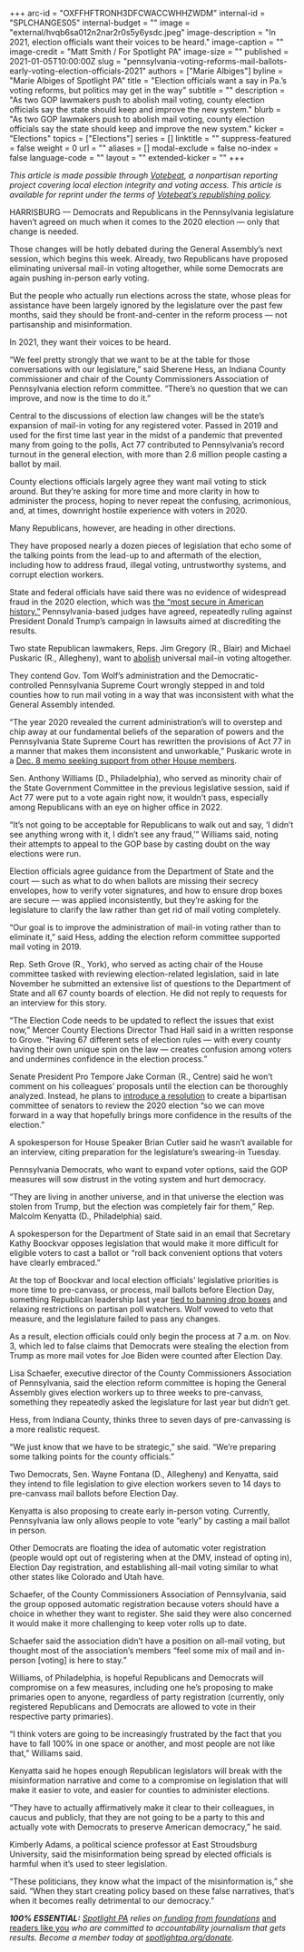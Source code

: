 +++
arc-id = "OXFFHFTRONH3DFCWACCWHHZWDM"
internal-id = "SPLCHANGES05"
internal-budget = ""
image = "external/hvqb6sa012n2nar2r0s5y6ysdc.jpeg"
image-description = "In 2021, election officials want their voices to be heard."
image-caption = ""
image-credit = "Matt Smith / For Spotlight PA"
image-size = ""
published = 2021-01-05T10:00:00Z
slug = "pennsylvania-voting-reforms-mail-ballots-early-voting-election-officials-2021"
authors = ["Marie Albiges"]
byline = "Marie Albiges of Spotlight PA"
title = "Election officials want a say in Pa.’s voting reforms, but politics may get in the way"
subtitle = ""
description = "As two GOP lawmakers push to abolish mail voting, county election officials say the state should keep and improve the new system."
blurb = "As two GOP lawmakers push to abolish mail voting, county election officials say the state should keep and improve the new system."
kicker = "Elections"
topics = ["Elections"]
series = []
linktitle = ""
suppress-featured = false
weight = 0
url = ""
aliases = []
modal-exclude = false
no-index = false
language-code = ""
layout = ""
extended-kicker = ""
+++

<i>This article is made possible through </i><a href="https://web.archive.org/20201019151248/http://votebeat.org/"><i>Votebeat</i></a><i>, a nonpartisan reporting project covering local election integrity and voting access. This article is available for reprint under the terms of </i><a href="https://web.archive.org/20210907141701/https://www.votebeat.org/pages/republishing"><i>Votebeat’s republishing policy</i></a><i>.</i>

HARRISBURG — Democrats and Republicans in the Pennsylvania legislature haven’t agreed on much when it comes to the 2020 election — only that change is needed.

Those changes will be hotly debated during the General Assembly’s next session, which begins this week. Already, two Republicans have proposed eliminating universal mail-in voting altogether, while some Democrats are again pushing in-person early voting.

But the people who actually run elections across the state, whose pleas for assistance have been largely ignored by the legislature over the past few months, said they should be front-and-center in the reform process — not partisanship and misinformation.

In 2021, they want their voices to be heard.

“We feel pretty strongly that we want to be at the table for those conversations with our legislature,” said Sherene Hess, an Indiana County commissioner and chair of the County Commissioners Association of Pennsylvania election reform committee. “There’s no question that we can improve, and now is the time to do it.”

Central to the discussions of election law changes will be the state’s expansion of mail-in voting for any registered voter. Passed in 2019 and used for the first time last year in the midst of a pandemic that prevented many from going to the polls, Act 77 contributed to Pennsylvania’s record turnout in the general election, with more than 2.6 million people casting a ballot by mail.

<script src="https://www.spotlightpa.org/embed.js" async></script><div data-spl-embed-version="1" data-spl-src="https://www.spotlightpa.org/embeds/newsletter/"></div>

County elections officials largely agree they want mail voting to stick around. But they’re asking for more time and more clarity in how to administer the process, hoping to never repeat the confusing, acrimonious, and, at times, downright hostile experience with voters in 2020.

Many Republicans, however, are heading in other directions.

They have proposed nearly a dozen pieces of legislation that echo some of the talking points from the lead-up to and aftermath of the election, including how to address fraud, illegal voting, untrustworthy systems, and corrupt election workers.

State and federal officials have said there was no evidence of widespread fraud in the 2020 election, which was <a href="https://web.archive.org/20201112231419/https://www.cisa.gov/news/2020/11/12/joint-statement-elections-infrastructure-government-coordinating-council-election">the “most secure in American history.”</a> Pennsylvania-based judges have agreed, repeatedly ruling against President Donald Trump’s campaign in lawsuits aimed at discrediting the results.

Two state Republican lawmakers, Reps. Jim Gregory (R., Blair) and Michael Puskaric (R., Allegheny), want to <a href="https://web.archive.org/20210105142220/https://legiscan.com/PA/bill/HB2971/2019">abolish</a> universal mail-in voting altogether.

They contend Gov. Tom Wolf’s administration and the Democratic-controlled Pennsylvania Supreme Court wrongly stepped in and told counties how to run mail voting in a way that was inconsistent with what the General Assembly intended.

“The year 2020 revealed the current administration’s will to overstep and chip away at our fundamental beliefs of the separation of powers and the Pennsylvania State Supreme Court has rewritten the provisions of Act 77 in a manner that makes them inconsistent and unworkable,” Puskaric wrote in a <a href="https://web.archive.org/20210105014957/https://www.legis.state.pa.us/cfdocs/Legis/CSM/showMemoPublic.cfm?chamber=H&SPick=20210&cosponId=33251">Dec. 8 memo seeking support from other House members</a>.

Sen. Anthony Williams (D., Philadelphia), who served as minority chair of the State Government Committee in the previous legislative session, said if Act 77 were put to a vote again right now, it wouldn’t pass, especially among Republicans with an eye on higher office in 2022.

“It’s not going to be acceptable for Republicans to walk out and say, ‘I didn’t see anything wrong with it, I didn’t see any fraud,’” Williams said, noting their attempts to appeal to the GOP base by casting doubt on the way elections were run.

Election officials agree guidance from the Department of State and the court — such as what to do when ballots are missing their secrecy envelopes, how to verify voter signatures, and how to ensure drop boxes are secure — was applied inconsistently, but they’re asking for the legislature to clarify the law rather than get rid of mail voting completely.

“Our goal is to improve the administration of mail-in voting rather than to eliminate it,” said Hess, adding the election reform committee supported mail voting in 2019.

Rep. Seth Grove (R., York), who served as acting chair of the House committee tasked with reviewing election-related legislation, said in late November he submitted an extensive list of questions to the Department of State and all 67 county boards of election. He did not reply to requests for an interview for this story.

“The Election Code needs to be updated to reflect the issues that exist now,” Mercer County Elections Director Thad Hall said in a written response to Grove. “Having 67 different sets of election rules — with every county having their own unique spin on the law — creates confusion among voters and undermines confidence in the election process.”

Senate President Pro Tempore Jake Corman (R., Centre) said he won’t comment on his colleagues’ proposals until the election can be thoroughly analyzed. Instead, he plans to <a href="https://web.archive.org/20210104141333/https://www.legis.state.pa.us/cfdocs/legis/CSM/showMemoPublic.cfm?chamber=S&SPick=20210&cosponId=33664">introduce a resolution</a> to create a bipartisan committee of senators to review the 2020 election “so we can move forward in a way that hopefully brings more confidence in the results of the election.”

A spokesperson for House Speaker Brian Cutler said he wasn’t available for an interview, citing preparation for the legislature’s swearing-in Tuesday.

Pennsylvania Democrats, who want to expand voter options, said the GOP measures will sow distrust in the voting system and hurt democracy.

“They are living in another universe, and in that universe the election was stolen from Trump, but the election was completely fair for them,” Rep. Malcolm Kenyatta (D., Philadelphia) said.

A spokesperson for the Department of State said in an email that Secretary Kathy Boockvar opposes legislation that would make it more difficult for eligible voters to cast a ballot or “roll back convenient options that voters have clearly embraced.”

At the top of Boockvar and local election officials’ legislative priorities is more time to pre-canvass, or process, mail ballots before Election Day, something Republican leadership last year <a href="https://www.spotlightpa.org/news/2020/11/pennsylvania-election-2020-counting-results-delays-mail-ballots/">tied to banning drop boxes</a> and relaxing restrictions on partisan poll watchers. Wolf vowed to veto that measure, and the legislature failed to pass any changes.

As a result, election officials could only begin the process at 7 a.m. on Nov. 3, which led to false claims that Democrats were stealing the election from Trump as more mail votes for Joe Biden were counted after Election Day.

Lisa Schaefer, executive director of the County Commissioners Association of Pennsylvania, said the election reform committee is hoping the General Assembly gives election workers up to three weeks to pre-canvass, something they repeatedly asked the legislature for last year but didn’t get.

Hess, from Indiana County, thinks three to seven days of pre-canvassing is a more realistic request.

“We just know that we have to be strategic,” she said. “We’re preparing some talking points for the county officials.”

Two Democrats, Sen. Wayne Fontana (D., Allegheny) and Kenyatta, said they intend to file legislation to give election workers seven to 14 days to pre-canvass mail ballots before Election Day.

Kenyatta is also proposing to create early in-person voting. Currently, Pennsylvania law only allows people to vote “early” by casting a mail ballot in person.

Other Democrats are floating the idea of automatic voter registration (people would opt out of registering when at the DMV, instead of opting in), Election Day registration, and establishing all-mail voting similar to what other states like Colorado and Utah have.

Schaefer, of the County Commissioners Association of Pennsylvania, said the group opposed automatic registration because voters should have a choice in whether they want to register. She said they were also concerned it would make it more challenging to keep voter rolls up to date.

Schaefer said the association didn’t have a position on all-mail voting, but thought most of the association’s members “feel some mix of mail and in-person [voting] is here to stay.”

<script src="https://www.spotlightpa.org/embed.js" async></script><div data-spl-embed-version="1" data-spl-src="https://www.spotlightpa.org/embeds/donate/?teaser_text=Spotlight%20PA%20provides%20essential%2C%20public-service%20journalism%20thanks%20to%20readers%20like%20you.%20Help%20us%20continue%20that%20work."></div>

Williams, of Philadelphia, is hopeful Republicans and Democrats will compromise on a few measures, including one he’s proposing to make primaries open to anyone, regardless of party registration (currently, only registered Republicans and Democrats are allowed to vote in their respective party primaries).

“I think voters are going to be increasingly frustrated by the fact that you have to fall 100% in one space or another, and most people are not like that,” Williams said.

Kenyatta said he hopes enough Republican legislators will break with the misinformation narrative and come to a compromise on legislation that will make it easier to vote, and easier for counties to administer elections.

“They have to actually affirmatively make it clear to their colleagues, in caucus and publicly, that they are not going to be a party to this and actually vote with Democrats to preserve American democracy,” he said.

Kimberly Adams, a political science professor at East Stroudsburg University, said the misinformation being spread by elected officials is harmful when it’s used to steer legislation.

“These politicians, they know what the impact of the misinformation is,” she said. “When they start creating policy based on these false narratives, that’s when it becomes really detrimental to our democracy.”

<i><b>100% ESSENTIAL:</b></i><i> </i><a href="https://www.spotlightpa.org/"><i>Spotlight PA</i></a><i> relies on</i><a href="https://www.spotlightpa.org/support"><i> funding from foundations</i></a><i> </i><a href="https://www.spotlightpa.org/support">and readers like you</a><i> who are committed to accountability journalism that gets results. Become a member today at </i><a href="/donate?campaign=701Dn000000YgovIAC"><i>spotlightpa.org/donate</i></a><i>.</i>
